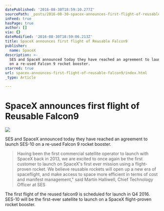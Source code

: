 ```yaml
---
datePublished: '2016-08-30T18:59:10.277Z'
sourcePath: _posts/2016-08-30-spacex-announces-first-flight-of-reusable-falcon9.md
inFeed: true
hasPage: true
author: []
via: {}
dateModified: '2016-08-30T18:59:06.213Z'
title: SpaceX announces first flight of Reusable Falcon9
publisher:
  name: SpaceX
description: >-
  SES and SpaceX announced today they have reached an agreement to launch SES-10
  on a re-used Falcon 9 rocket booster.
starred: true
url: spacex-announces-first-flight-of-reusable-falcon9/index.html
_type: Article

---
```

# SpaceX announces first flight of Reusable Falcon9
![](https://the-grid-user-content.s3-us-west-2.amazonaws.com/10a72df1-2c87-424d-80c5-ba2c06ba1189.jpg)

SES and SpaceX announced today they have reached an agreement to launch SES-10 on a re-used Falcon 9 rocket booster.

> Having been the first commercial satellite operator to launch with SpaceX back in 2013, we are excited to once again be the first customer to launch on SpaceX's first ever mission using a flight-proven rocket. We believe reusable rockets will open up a new era of spaceflight, and make access to space more efficient in terms of cost and manifest management," said Martin Halliwell, Chief Technology Officer at SES

The first flight of the reused falcon9 is scheduled for launch in Q4 2016\. SES-10 will be the first-ever satellite to launch on a SpaceX flight-proven rocket booster.